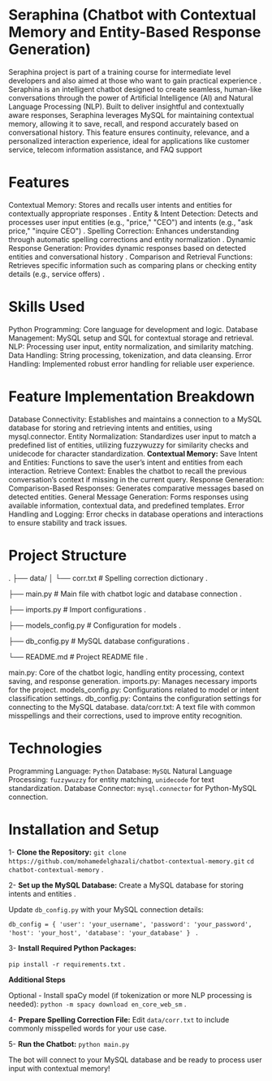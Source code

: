 # Seraphina (Chatbot with Contextual Memory and Entity-Based Response Generation)
Seraphina project is part of a training course for intermediate level developers and also aimed at those who want to gain practical experience . 
Seraphina is an intelligent chatbot designed to create seamless, human-like conversations through the power of Artificial Intelligence (AI) and Natural Language Processing (NLP). Built to deliver insightful and contextually aware responses, Seraphina leverages MySQL for maintaining contextual memory, allowing it to save, recall, and respond accurately based on conversational history. This feature ensures continuity, relevance, and a personalized interaction experience, ideal for applications like customer service, telecom information assistance, and FAQ support
# Features
Contextual Memory: Stores and recalls user intents and entities for contextually appropriate responses .
Entity & Intent Detection: Detects and processes user input entities (e.g., "price," "CEO") and intents (e.g., "ask price," "inquire CEO") .
Spelling Correction: Enhances understanding through automatic spelling corrections and entity normalization .
Dynamic Response Generation: Provides dynamic responses based on detected entities and conversational history .
Comparison and Retrieval Functions: Retrieves specific information such as comparing plans or checking entity details (e.g., service offers) .

# Skills Used
Python Programming: Core language for development and logic.
Database Management: MySQL setup and SQL for contextual storage and retrieval.
NLP: Processing user input, entity normalization, and similarity matching.
Data Handling: String processing, tokenization, and data cleansing.
Error Handling: Implemented robust error handling for reliable user experience.

# Feature Implementation Breakdown
Database Connectivity: Establishes and maintains a connection to a MySQL database for storing and retrieving intents and entities, using mysql.connector.
Entity Normalization: Standardizes user input to match a predefined list of entities, utilizing fuzzywuzzy for similarity checks and unidecode for character standardization.
**Contextual Memory:**
Save Intent and Entities: Functions to save the user’s intent and entities from each interaction.
Retrieve Context: Enables the chatbot to recall the previous conversation’s context if missing in the current query.
Response Generation:
Comparison-Based Responses: Generates comparative messages based on detected entities.
General Message Generation: Forms responses using available information, contextual data, and predefined templates.
Error Handling and Logging: Error checks in database operations and interactions to ensure stability and track issues.

# Project Structure
.
├── data/
│   └── corr.txt                  # Spelling correction dictionary .

├── main.py                        # Main file with chatbot logic and database connection .

├── imports.py                     # Import configurations . 

├── models_config.py               # Configuration for models . 

├── db_config.py                   # MySQL database configurations . 

└── README.md                      # Project README file . 

main.py: Core of the chatbot logic, handling entity processing, context saving, and response generation.
imports.py: Manages necessary imports for the project.
models_config.py: Configurations related to model or intent classification settings.
db_config.py: Contains the configuration settings for connecting to the MySQL database.
data/corr.txt: A text file with common misspellings and their corrections, used to improve entity recognition.

# Technologies
Programming Language: `Python`
Database: `MySQL`
Natural Language Processing: `fuzzywuzzy` for entity matching, `unidecode` for text standardization.
Database Connector: `mysql.connector` for Python-MySQL connection.

# Installation and Setup
1- **Clone the Repository:**
`git clone https://github.com/mohamedelghazali/chatbot-contextual-memory.git`
`cd chatbot-contextual-memory` .

2- **Set up the MySQL Database:**
Create a MySQL database for storing intents and entities .

Update `db_config.py` with your MySQL connection details:

`db_config = {
    'user': 'your_username',
    'password': 'your_password',
    'host': 'your_host',
    'database': 'your_database'
}
` . 

3- **Install Required Python Packages:** 

`pip install -r requirements.txt` . 

**Additional Steps**

Optional - Install spaCy model (if tokenization or more NLP processing is needed):
`python -m spacy download en_core_web_sm` . 


4- **Prepare Spelling Correction File:**
Edit `data/corr.txt` to include commonly misspelled words for your use case. 

5- **Run the Chatbot:**
`python main.py`

The bot will connect to your MySQL database and be ready to process user input with contextual memory!




